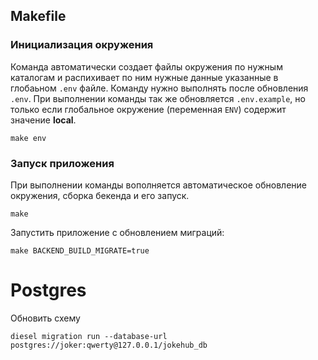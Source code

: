 ## Makefile

### Инициализация окружения

Команда автоматически создает файлы окружения по нужным каталогам и распихивает по ним нужные данные указанные в глобаьном `.env` файле.
Команду нужно выполнять после обновления `.env`. При выполнении команды так же обновляется `.env.example`, но только если глобальное окружение
(переменная `ENV`) содержит значение **local**.

```
make env
```

### Запуск приложения

При выполнении команды вополняется автоматическое обновление окружения, сборка бекенда и его запуск.

```
make
```


Запустить приложение с обновлением миграций:

```
make BACKEND_BUILD_MIGRATE=true
```

# Postgres

Обновить схему

```
diesel migration run --database-url postgres://joker:qwerty@127.0.0.1/jokehub_db
```
